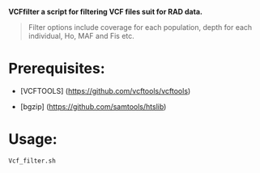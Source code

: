 <strong>VCFfilter a script for filtering VCF files suit for RAD data.</strong>

>Filter options include coverage for each population, depth for each individual, Ho, MAF and Fis etc.  

Prerequisites:
=
* [VCFTOOLS] (https://github.com/vcftools/vcftools)

* [bgzip] (https://github.com/samtools/htslib)


Usage:
=
```shell
Vcf_filter.sh
